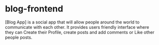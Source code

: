 # blog-frontend
[Blog App] is a social app that will allow people around the world to communicate with each other. It provides users friendly interface where they can Create their Profile, create posts and add comments or Like other people posts.
